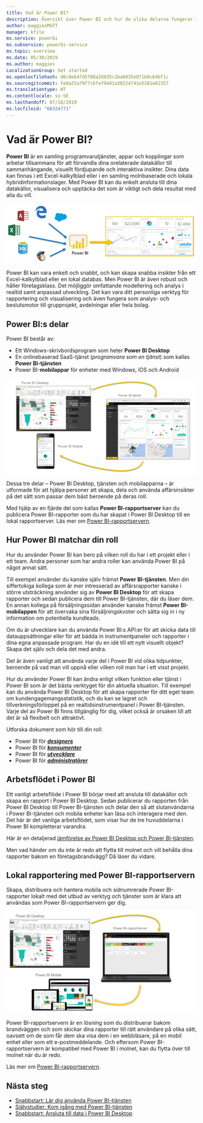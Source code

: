 ```yaml
---
title: Vad är Power BI?
description: Översikt över Power BI och hur de olika delarna fungerar ihop – Power BI Desktop, Power BI-tjänsten, Power BI Mobile, rapportservern och Power BI Embedded.
author: maggiesMSFT
manager: kfile
ms.service: powerbi
ms.subservice: powerbi-service
ms.topic: overview
ms.date: 05/30/2019
ms.author: maggies
LocalizationGroup: Get started
ms.openlocfilehash: d6c9eb47d5f88a2d835c1ba6835e871b0c64bf1c
ms.sourcegitcommit: fe8a25a79f7c6fe794d1a30224741e5281e82357
ms.translationtype: HT
ms.contentlocale: sv-SE
ms.lasthandoff: 07/18/2019
ms.locfileid: "68324771"
---
```

# <a name="what-is-power-bi"></a>Vad är Power BI?
**Power BI** är en samling programvarutjänster, appar och kopplingar som arbetar tillsammans för att förvandla dina orelaterade datakällor till sammanhängande, visuellt fördjupande och interaktiva insikter. Dina data kan finnas i ett Excel-kalkylblad eller i en samling molnbaserade och lokala hybridinformationslager. Med Power BI kan du enkelt ansluta till dina datakällor, visualisera och upptäcka det som är viktigt och dela resultat med alla du vill.

![diagram som visar indatakällor för Power BI](media/power-bi-overview/power-bi-input-new.png)

Power BI kan vara enkelt och snabbt, och kan skapa snabba insikter från ett Excel-kalkylblad eller en lokal databas. Men Power BI är även robust och håller företagsklass. Det möjliggör omfattande modellering och analys i realtid samt anpassad utveckling. Det kan vara ditt personliga verktyg för rapportering och visualisering och även fungera som analys- och beslutsmotor till grupprojekt, avdelningar eller hela bolag.

## <a name="the-parts-of-power-bi"></a>Power BI:s delar
Power BI består av: 
- Ett Windows-skrivbordsprogram som heter **Power BI Desktop**
- En onlinebaserad SaaS-tjänst (*programvara som en tjänst*) som kallas **Power BI-tjänsten** 
- Power BI-**mobilappar** för enheter med Windows, iOS och Android

![Power BI Desktop, service, mobile](media/power-bi-overview/power-bi-blocks.png)

Dessa tre delar – Power BI Desktop, tjänsten och mobilapparna – är utformade för att hjälpa personer att skapa, dela och använda affärsinsikter på det sätt som passar dem bäst beroende på deras roll.

Med hjälp av en fjärde del som kallas **Power BI-rapportserver** kan du publicera Power BI-rapporter som du har skapat i Power BI Desktop till en lokal rapportserver. Läs mer om [Power BI-rapportservern](#on-premises-reporting-with-power-bi-report-server).

## <a name="how-power-bi-matches-your-role"></a>Hur Power BI matchar din roll
Hur du använder Power BI kan bero på vilken roll du har i ett projekt eller i ett team. Andra personer som har andra roller kan använda Power BI på något annat sätt.

Till exempel använder du kanske själv främst **Power BI-tjänsten**. Men din siffertokiga kollega som är mer intresserad av affärsrapporter kanske i större utsträckning använder sig av **Power BI Desktop** för att skapa rapporter och sedan publicera dem till Power BI-tjänsten, där du läser dem. En annan kollega på försäljningssidan använder kanske främst **Power BI-mobilappen** för att övervaka sina försäljningskvoter och sätta sig in i ny information om potentiella kundleads.

Om du är utvecklare kan du använda Power BI:s API:er för att skicka data till datauppsättningar eller för att bädda in instrumentpaneler och rapporter i dina egna anpassade program. Har du en idé till ett nytt visuellt objekt? Skapa det själv och dela det med andra.  

Det är även vanligt att använda varje del i Power BI vid olika tidpunkter, beroende på vad man vill uppnå eller vilken roll man har i ett visst projekt.

Hur du använder Power BI kan ändra enligt vilken funktion eller tjänst i Power BI som är det bästa verktyget för din aktuella situation. Till exempel kan du använda Power BI Desktop för att skapa rapporter för ditt eget team om kundengagemangsstatistik, och du kan se lagret och tillverkningsförloppet på en realtidsinstrumentpanel i Power BI-tjänsten. Varje del av Power BI finns tillgänglig för dig, vilket också är orsaken till att det är så flexibelt och attraktivt.

Utforska dokument som hör till din roll:
- Power BI för [***designers***](desktop-what-is-desktop.md)
- Power BI för [***konsumenter***](consumer/end-user-consumer.md)
- Power BI för [***utvecklare***](developer/what-can-you-do.md)
- Power BI för [***administratörer***](service-admin-administering-power-bi-in-your-organization.md)

## <a name="the-flow-of-work-in-power-bi"></a>Arbetsflödet i Power BI
Ett vanligt arbetsflöde i Power BI börjar med att ansluta till datakällor och skapa en rapport i Power BI Desktop. Sedan publicerar du rapporten från Power BI Desktop till Power BI-tjänsten och delar den så att slutanvändarna i Power BI-tjänsten och mobila enheter kan läsa och interagera med den.
Det här är det vanliga arbetsflödet, som visar hur de tre huvuddelarna i Power BI kompletterar varandra.

Här är en detaljerad [jämförelse av Power BI Desktop och Power BI-tjänsten](service-service-vs-desktop.md).

Men vad händer om du inte är redo att flytta till molnet och vill behålla dina rapporter bakom en företagsbrandvägg?  Då läser du vidare.

## <a name="on-premises-reporting-with-power-bi-report-server"></a>Lokal rapportering med Power BI-rapportservern
Skapa, distribuera och hantera mobila och sidnumrerade Power BI-rapporter lokalt med det utbud av verktyg och tjänster som är klara att användas som Power BI-rapportservern ger dig.

![diagram för lokal rapportering](media/power-bi-overview/power-bi-report-server2.png)

Power BI-rapportservern är en lösning som du distribuerar bakom brandväggen och som skickar dina rapporter till rätt användare på olika sätt, oavsett om de som får dem ska visa dem i en webbläsare, på en mobil enhet eller som ett e-postmeddelande. Och eftersom Power BI-rapportservern är kompatibel med Power BI i molnet, kan du flytta över till molnet när du är redo. 

Läs mer om [Power BI-rapportservern](report-server/get-started.md).

## <a name="next-steps"></a>Nästa steg
- [Snabbstart: Lär dig använda Power BI-tjänsten](service-the-new-power-bi-experience.md)   
- [Självstudier: Kom igång med Power BI-tjänsten](service-get-started.md)
- [Snabbstart: Ansluta till data i Power BI Desktop](desktop-quickstart-connect-to-data.md)
